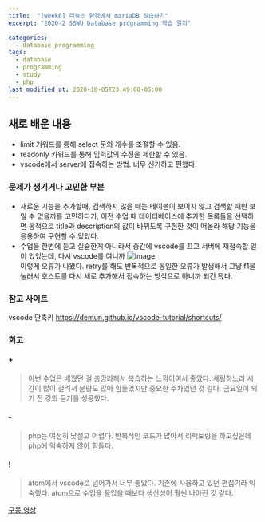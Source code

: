 ```yaml
---
title:  "[week6] 리눅스 환경에서 mariaDB 실습하기"
excerpt: "2020-2 SSWU Database programming 학습 일지"

categories:
  - database programming
tags:
  - database
  - programming
  - study
  - php
last_modified_at: 2020-10-05T23:49:00-05:00
---
```



## 새로 배운 내용
- limit 키워드를 통해 select 문의 개수를 조절할 수 있음.
- readonly 키워드를 통해 입력값의 수정을 제한할 수 있음.
- vscode에서 server에 접속하는 방법. 너무 신기하고 편했다.

### 문제가 생기거나 고민한 부분
- 새로운 기능을 추가할때, 검색하지 않을 때는 테이블이 보이지 않고 검색할 때만 보일 수 없을까를 고민하다가,
이전 수업 때 데이터베이스에 추가한 목록들을 선택하면 동적으로 title과 description의 값이 바뀌도록 구현한 것이 떠올라 해당 기능을 응용하여 구현할 수 있었다. 
- 수업을 한번에 듣고 실습한게 아니라서 중간에 vscode를 끄고 서버에 재접속할 일이 있었는데, 다시 vscode를 여니까
![image](https://user-images.githubusercontent.com/69361613/95403098-41246200-094c-11eb-9c04-794149810ecb.png)  
이렇게 오류가 나왔다. retry를 해도 반복적으로 동일한 오류가 발생해서 그냥 f1을 눌러서 호스트를 다시 새로 추가해서 접속하는 방식으로 하니까 되긴 됐다.

### 참고 사이트
vscode 단축키 https://demun.github.io/vscode-tutorial/shortcuts/

### 회고
#### +
>  이번 수업은 배웠던 걸 총망라해서 복습하는 느낌이여서 좋았다. 세팅하느라 시간이 많이 걸려서 분량도 많아 힘들었지만 중요한 주차였던 것 같다. 
금요일이 되기 전 강의 듣기를 성공했다.
#### -
> php는 여전히 낯설고 어렵다. 반복적인 코드가 많아서 리팩토링을 하고싶은데 php에 익숙하지 않아 힘들다.
#### !
> atom에서 vscode로 넘어가서 너무 좋았다. 기존에 사용하고 있던 편집기라 익숙했다. atom으로 수업을 들었을 때보다 생산성이 훨씬 나아진 것 같다.

[구동 영상](https://youtu.be/gHkvJ1xkHeg)
